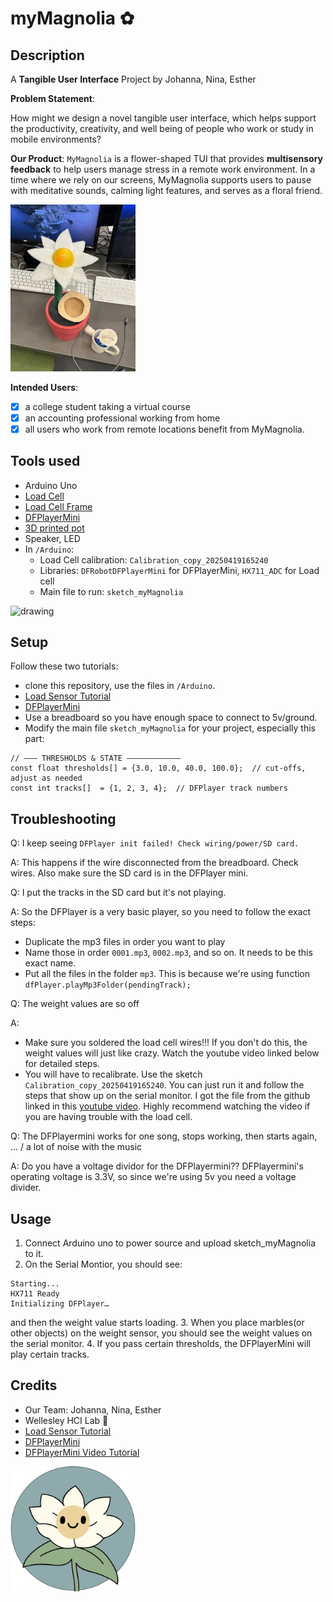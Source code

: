 # myMagnolia ✿
## Description

A **Tangible User Interface** Project by Johanna, Nina, Esther

**Problem Statement**: 

How might we design a novel tangible user interface, which helps support the productivity, creativity, and well being of people who work or study in mobile environments?

**Our Product**:
`MyMagnolia` is a flower-shaped TUI that provides **multisensory feedback** to help users manage stress in a remote work environment.
In a time where we rely on our screens, MyMagnolia supports users to pause with meditative sounds, calming light features, and serves as a floral friend.

<img src="./proj.jpeg" alt="drawing" width="200"/>


**Intended Users**:
- [x] a college student taking a virtual course
- [x] an accounting professional working from home
- [x] all users who work from remote locations benefit from MyMagnolia.

## Tools used

- Arduino Uno
- [Load Cell](https://www.amazon.com/WWZMDiB-Amplifier-HX711-Displacement-Acceleration/dp/B0BLNR4S1P/ref=sr_1_3?crid=34IYA27Z8D683&dib=eyJ2IjoiMSJ9.CMkp0W1bNn-5AwaIVUuJJQlM_YH2GmYPTIfzaZrSzP5LIDK4np4qHfcsXtwo0LWOYySeC9q_0oW-vuorSs1xEVPaFFPGG7bc6hSXRyMq6DtpRN2bRqqahp-T8KWvC_vUsDJZk3z_LeiLcLZRS8kESvHRXSTD3rRMf1yZYJIJ89-HZ5vpINO7CT-j1L4PlAW7Yx-5S3b9Vm-G9NfJodJcc0pRjXbKJk4oRESNqaA3JFQhPg2hkhQsTVoMohUBghshg04CYpbQ201Dzm0WDT9DuOWf63ufDN2PjAnMNJoAKPE.QSejasGaSnWXcIhr_Qkkw0jqjl4r2FRPCT__ZcRF33c&dib_tag=se&keywords=load%2Bcell&qid=1745865337&s=industrial&sprefix=load%2Bcell%2Cindustrial%2C117&sr=1-3&th=1)
- [Load Cell Frame](https://www.thingiverse.com/thing:4602226)
- [DFPlayerMini](https://www.amazon.com/WWZMDiB-YX5200-DFPlayer-Supporting-Arduino/dp/B0CH2WZT5Q/ref=sr_1_1_sspa?dib=eyJ2IjoiMSJ9.IeILjxJzk-x5hYGixHiDKgagpvMhkx3D16_leA3Bo_KagOpNQNE8h1OrjvYZ-qjLvSMbTprhdTp35-nUUCwIo_iRwe_FF7-u5c9BdLrSQF9knbLkETSHI20CXm3gtG1E4pTAWXLXvhB3IgKW2vtTFZNLSjZn5MYW9RfwFDAmbOXo-11ZsTGu0x5Es21tsmV1fwCF3qBtEPNIn2NNuahfexlw6uWtcmT2Zgtf5su1ToU.Lo3xKDnDEGrAO8PVuP6LM6vYI1g9sARcMwBJasi0zQE&dib_tag=se&keywords=df+player+mini&qid=1745865457&sr=8-1-spons&sp_csd=d2lkZ2V0TmFtZT1zcF9hdGY&psc=1)
- [3D printed pot](https://www.thingiverse.com/thing:6782495)
- Speaker, LED
- In `/Arduino`:
    - Load Cell calibration: `Calibration_copy_20250419165240`
    - Libraries: `DFRobotDFPlayerMini` for DFPlayerMini, `HX711_ADC` for Load cell
    - Main file to run: `sketch_myMagnolia`

<img src="./tech.JPG" alt="drawing" width="200"/>

## Setup
Follow these two tutorials:
- clone this repository, use the files in `/Arduino`.
- [Load Sensor Tutorial](https://www.youtube.com/watch?v=sxzoAGf1kOo&ab_channel=Indrek)
- [DFPlayerMini](https://circuitjournal.com/how-to-use-the-dfplayer-mini-mp3-module-with-an-arduino)
- Use a breadboard so you have enough space to connect to 5v/ground. 
- Modify the main file `sketch_myMagnolia` for your project, especially this part:
```
// ——— THRESHOLDS & STATE ————————————
const float thresholds[] = {3.0, 10.0, 40.0, 100.0};  // cut‑offs, adjust as needed
const int tracks[]  = {1, 2, 3, 4};  // DFPlayer track numbers
```


## Troubleshooting
Q: I keep seeing `DFPlayer init failed! Check wiring/power/SD card.`


A: This happens if the wire disconnected from the breadboard. Check wires. Also make sure the SD card is in the DFPlayer mini.

Q: I put the tracks in the SD card but it's not playing. 


A: So the DFPlayer is a very basic player, so you need to follow the exact steps:
- Duplicate the mp3 files in order you want to play
- Name those in order `0001.mp3`, `0002.mp3`, and so on. It needs to be this exact name. 
- Put all the files in the folder `mp3`. This is because we're using function ` dfPlayer.playMp3Folder(pendingTrack);` 

Q: The weight values are so off


A:
- Make sure you soldered the load cell wires!!! If you don't do this, the weight values will just like crazy. Watch the youtube video linked below for detailed steps.
- You will have to recalibrate. Use the sketch `Calibration_copy_20250419165240`. You can just run it and follow the steps that show up on the serial monitor. I got the file from the github linked in this [youtube video](https://www.youtube.com/watch?v=sxzoAGf1kOo&ab_channel=Indrek). Highly recommend watching the video if you are having trouble with the load cell.

Q: The DFPlayermini works for one song, stops working, then starts again, ... / a lot of noise with the music


A: Do you have a voltage dividor for the DFPlayermini?? DFPlayermini's operating voltage is 3.3V, so since we're using 5v you need a voltage divider.

## Usage
1. Connect Arduino uno to power source and upload sketch_myMagnolia to it. 
2. On the Serial Montior, you should see:
```
Starting...
HX711 Ready
Initializing DFPlayer…
```
and then the weight value starts loading.
3. When you place marbles(or other objects) on the weight sensor, you should see the weight values on the serial monitor.
4. If you pass certain thresholds, the DFPlayerMini will play certain tracks.
## Credits
- Our Team: Johanna, Nina, Esther
- Wellesley HCI Lab 🤍
- [Load Sensor Tutorial](https://www.youtube.com/watch?v=sxzoAGf1kOo&ab_channel=Indrek)
- [DFPlayerMini](https://circuitjournal.com/how-to-use-the-dfplayer-mini-mp3-module-with-an-arduino)
- [DFPlayerMini Video Tutorial](https://www.youtube.com/watch?v=P42ICrgAtS4&ab_channel=Indrek)


<img src="./mymagnolia.png" alt="drawing" width="200"/>

